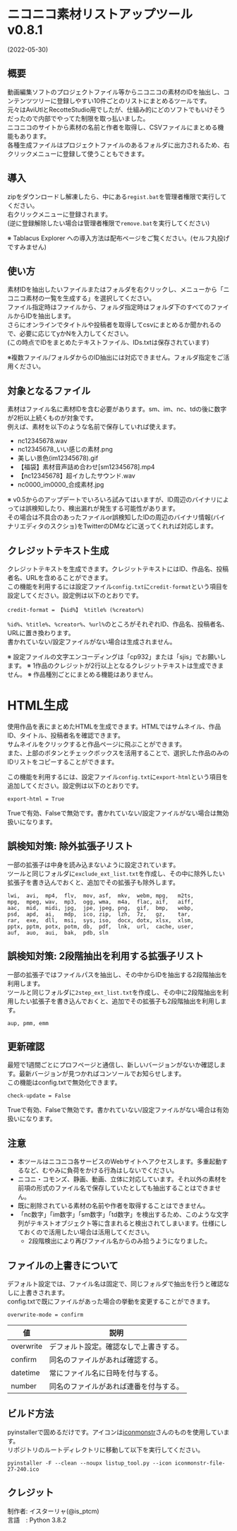 
# ニコニコ素材リストアップツール v0.8.1
(2022-05-30)

## 概要

動画編集ソフトのプロジェクトファイル等からニコニコの素材のIDを抽出し、コンテンツツリーに登録しやすい10件ごとのリストにまとめるツールです。  
元々はAviUtlとRecotteStudio用でしたが、仕組み的にどのソフトでもいけそうだったので内部でやってた制限を取っ払いました。  
ニコニコのサイトから素材の名前と作者を取得し、CSVファイルにまとめる機能もあります。  
各種生成ファイルはプロジェクトファイルのあるフォルダに出力されるため、右クリックメニューに登録して使うこともできます。

## 導入

zipをダウンロードし解凍したら、中にある`regist.bat`を管理者権限で実行してください。  
右クリックメニューに登録されます。  
(逆に登録解除したい場合は管理者権限で`remove.bat`を実行してください)

※ Tablacus Explorer への導入方法は配布ページをご覧ください。(セルフ丸投げですみません)

## 使い方

素材IDを抽出したいファイルまたはフォルダを右クリックし、メニューから「ニコニコ素材の一覧を生成する」を選択してください。  
ファイル指定時はファイルから、フォルダ指定時はフォルダ下のすべてのファイルからIDを抽出します。  
さらにオンラインでタイトルや投稿者を取得してcsvにまとめるか聞かれるので、必要に応じてyかNを入力してください。  
(この時点でIDをまとめたテキストファイル、IDs.txtは保存されています)

※複数ファイル/フォルダからのID抽出には対応できません。フォルダ指定をご活用ください。

## 対象となるファイル

素材はファイル名に素材IDを含む必要があります。sm、im、nc、tdの後に数字が2桁以上続くものが対象です。  
例えば、素材を以下のような名前で保存していれば使えます。

+ nc12345678.wav
+ nc12345678_いい感じの素材.png
+ 美しい景色(im12345678).gif
+ 【福袋】素材音声詰め合わせ[sm12345678].mp4
+ 【nc12345678】超イカしたサウンド.wav
+ nc0000_im0000_合成素材.jpg

※ v0.5からのアップデートでいろいろ試みてはいますが、ID周辺のバイナリによっては誤検知したり、検出漏れが発生する可能性があります。  
その場合は不具合のあったファイルor誤検知したIDの周辺のバイナリ情報(バイナリエディタのスクショ)をTwitterのDMなどに送ってくれれば対応します。

## クレジットテキスト生成

クレジットテキストを生成できます。クレジットテキストにはID、作品名、投稿者名、URLを含めることができます。  
この機能を利用するには設定ファイル`config.txt`に`credit-format`という項目を設定してください。設定例は以下のとおりです。

	credit-format = 【%id%】 %title% (%creator%)

`%id%`、`%title%`、`%creator%`、`%url%`のところがそれぞれID、作品名、投稿者名、URLに置き換わります。  
書かれていない/設定ファイルがない場合は生成されません。

※ 設定ファイルの文字エンコーディングは「cp932」または「sjis」でお願いします。
※ 1作品のクレジットが2行以上となるクレジットテキストは生成できません。
※ 作品種別ごとにまとめる機能はありません。

# HTML生成

使用作品を表にまとめたHTMLを生成できます。HTMLではサムネイル、作品ID、タイトル、投稿者名を確認できます。  
サムネイルをクリックすると作品ページに飛ぶことができます。  
また、上部のボタンとチェックボックスを活用することで、選択した作品のみのIDリストをコピーすることができます。

この機能を利用するには、設定ファイル`config.txt`に`export-html`という項目を追加してください。設定例は以下のとおりです。

	export-html = True

Trueで有効、Falseで無効です。書かれていない/設定ファイルがない場合は無効扱いになります。

## 誤検知対策: 除外拡張子リスト

一部の拡張子は中身を読み込まないように設定されています。  
ツールと同じフォルダに`exclude_ext_list.txt`を作成し、その中に除外したい拡張子を書き込んでおくと、追加でその拡張子も除外します。

	lwi,  avi,  mp4,  flv,  mov, asf,  mkv,  webm, mpg,   m2ts,
	mpg,  mpeg, wav,  mp3,  ogg, wma,  m4a,  flac, aif,   aiff,
	aac,  mid,  midi, jpg,  jpe, jpeg, png,  gif,  bmp,   webp,
	psd,  apd,  ai,   mdp,  ico, zip,  lzh,  7z,   gz,    tar,
	rar,  exe,  dll,  msi,  sys, iso,  docx, dotx, xlsx,  xlsm,
	pptx, pptm, potx, potm, db,  pdf,  lnk,  url,  cache, user,
	auf,  auo,  aui,  bak,  pdb, sln

## 誤検知対策: 2段階抽出を利用する拡張子リスト

一部の拡張子ではファイルパスを抽出し、その中からIDを抽出する2段階抽出を利用します。  
ツールと同じフォルダに`2step_ext_list.txt`を作成し、その中に2段階抽出を利用したい拡張子を書き込んでおくと、追加でその拡張子も2段階抽出を利用します。

	aup, pmm, emm

## 更新確認

最短で1週間ごとにプロフページと通信し、新しいバージョンがないか確認します。最新バージョンが見つかればコンソールでお知らせします。  
この機能はconfig.txtで無効化できます。

	check-update = False

Trueで有効、Falseで無効です。書かれていない/設定ファイルがない場合は有効扱いになります。

## 注意

+ 本ツールはニコニコ各サービスのWebサイトへアクセスします。多重起動するなど、むやみに負荷をかける行為はしないでください。
+ ニコニ・コモンズ、静画、動画、立体に対応しています。それ以外の素材を前項の形式のファイル名で保存していたとしても抽出することはできません。
+ 既に削除されている素材の名前や作者を取得することはできません。
+ 「nc数字」「im数字」「sm数字」「td数字」を検出するため、このような文字列がテキストオブジェクト等に含まれると検出されてしまいます。仕様にしておくので活用したい場合は活用してください。
	+ 2段階検出により再びファイル名からのみ拾うようになりました。

## ファイルの上書きについて

デフォルト設定では、ファイル名は固定で、同じフォルダで抽出を行うと確認なしに上書きされます。  
config.txtで既にファイルがあった場合の挙動を変更することができます。

	overwrite-mode = confirm

| 値        | 説明                                   |
| ---       | ---                                    |
| overwrite | デフォルト設定。確認なしで上書きする。 |
| confirm   | 同名のファイルがあれば確認する。       |
| datetime  | 常にファイル名に日時を付与する。       |
| number    | 同名のファイルがあれば連番を付与する。 |

## ビルド方法

pyinstallerで固めるだけです。アイコンは[iconmonstr](https://iconmonstr.com/file-27-svg/)さんのものを使用しています。  
リポジトリのルートディレクトリに移動して以下を実行してください。

	pyinstaller -F --clean --noupx listup_tool.py --icon iconmonstr-file-27-240.ico

## クレジット

制作者: イスターリャ(@is_ptcm)  
言語　: Python 3.8.2
